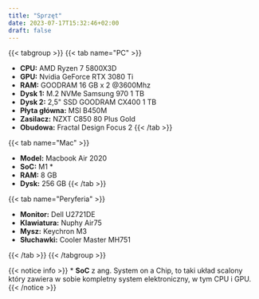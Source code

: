 ```yaml
---
title: "Sprzęt"
date: 2023-07-17T15:32:46+02:00
draft: false
---
```


{{< tabgroup >}}
{{< tab name="PC" >}}
- **CPU:** AMD Ryzen 7 5800X3D
- **GPU:** Nvidia GeForce RTX 3080 Ti
- **RAM:** GOODRAM 16 GB x 2 @3600Mhz
- **Dysk 1:** M.2 NVMe Samsung 970 1 TB
- **Dysk 2:** 2,5" SSD GOODRAM CX400 1 TB
- **Płyta główna:** MSI B450M
- **Zasilacz:** NZXT C850 80 Plus Gold
- **Obudowa:** Fractal Design Focus 2
{{< /tab >}}

{{< tab name="Mac" >}}
- **Model:** Macbook Air 2020
- **SoC:** M1 *
- **RAM:** 8 GB
- **Dysk:** 256 GB
{{< /tab >}}

{{< tab name="Peryferia" >}}
- **Monitor:** Dell U2721DE
- **Klawiatura:** Nuphy Air75
- **Mysz:** Keychron M3
- **Słuchawki:** Cooler Master MH751

{{< /tab >}}
{{< /tabgroup >}}

{{< notice info >}}
\* **SoC** z ang. System on a Chip, to taki układ scalony który zawiera w sobie kompletny system elektroniczny, w tym CPU i GPU.
{{< /notice >}}